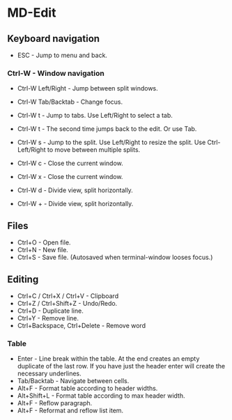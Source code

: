 # MD-Edit

## Keyboard navigation

* ESC - Jump to menu and back.

### Ctrl-W - Window navigation

* Ctrl-W Left/Right - Jump between split windows.
* Ctrl-W Tab/Backtab - Change focus.

* Ctrl-W t - Jump to tabs. Use Left/Right to select a tab.
* Ctrl-W t - The second time jumps back to the edit. Or use Tab.

* Ctrl-W s - Jump to the split. Use Left/Right to resize the split.
  Use Ctrl-Left/Right to move between multiple splits.

* Ctrl-W c - Close the current window.
* Ctrl-W x - Close the current window.

* Ctrl-W d - Divide view, split horizontally.
* Ctrl-W + - Divide view, split horizontally.

## Files

* Ctrl+O - Open file.
* Ctrl+N - New file.
* Ctrl+S - Save file. (Autosaved when terminal-window looses focus.)

## Editing

* Ctrl+C / Ctrl+X / Ctrl+V - Clipboard
* Ctrl+Z / Ctrl+Shift+Z - Undo/Redo.
* Ctrl+D - Duplicate line.
* Ctrl+Y - Remove line.
* Ctrl+Backspace, Ctrl+Delete - Remove word

### Table

* Enter - Line break within the table. At the end creates an empty
  duplicate of the last row. If you have just the header enter will
  create the necessary underlines.
* Tab/Backtab - Navigate between cells.
* Alt+F - Format table according to header widths.
* Alt+Shift+L - Format table according to max header width.
* Alt+F - Reflow paragraph.
* Alt+F - Reformat and reflow list item.
 

